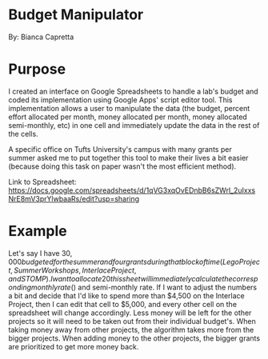 # Budget Manipulator
By: Bianca Capretta

# Purpose
I created an interface on Google Spreadsheets to handle a lab's budget and 
coded its implementation using Google Apps' script editor tool. This 
implementation allows a user to manipulate the data (the budget, percent effort 
allocated per month, money allocated per month, money allocated semi-monthly, etc)
in one cell and immediately update the data in the rest of the cells.

A specific office on Tufts University's campus with many grants per summer asked
me to put together this tool to make their lives a bit easier (because doing 
this task on paper wasn't the most efficient method).

Link to Spreadsheet: https://docs.google.com/spreadsheets/d/1qVG3xqOvEDnbB6sZWrl_2uIxxsNrE8mV3prYlwbaaRs/edit?usp=sharing

# Example 
Let's say I have $30,000 budgeted for the summer and four grants during 
that block of time (Lego Project, Summer Workshops, Interlace Project, and STOMP).
I want to allocate 20%, 30%, 15%, and 35% of my resources respectively. First, 
this sheet will immediately calculate the corresponding monthly rate ($) and
semi-monthly rate. If I want to adjust the numbers a bit and decide that I'd like
to spend more than $4,500 on the Interlace Project, then I can edit that cell
to $5,000, and every other cell on the spreadsheet will change accordingly.
Less money will be left for the other projects so it will need to be taken
out from their individual budget's. When taking money away from other projects,
the algorithm takes more from the bigger projects. When adding money to the other
projects, the bigger grants are prioritized to get more money back.